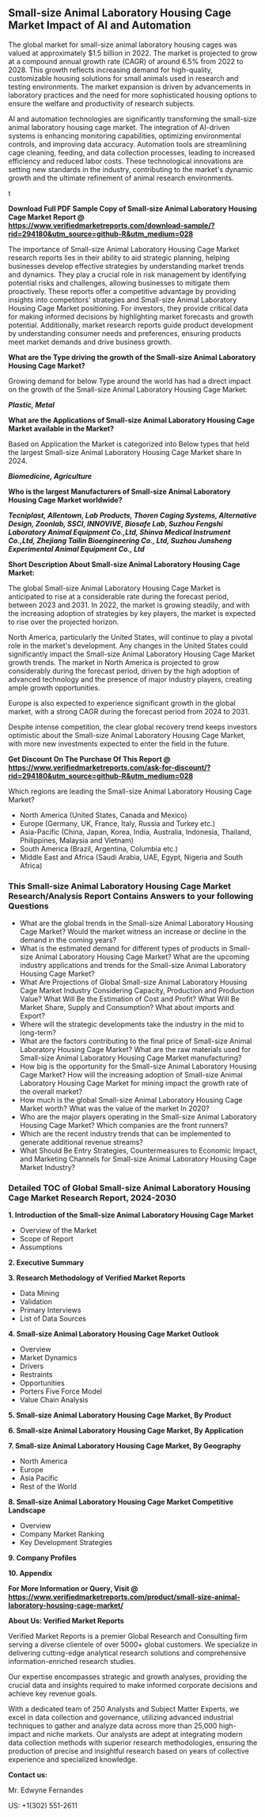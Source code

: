 <h2>Small-size Animal Laboratory Housing Cage Market Impact of AI and Automation</h2><p>The global market for small-size animal laboratory housing cages was valued at approximately $1.5 billion in 2022. The market is projected to grow at a compound annual growth rate (CAGR) of around 6.5% from 2022 to 2028. This growth reflects increasing demand for high-quality, customizable housing solutions for small animals used in research and testing environments. The market expansion is driven by advancements in laboratory practices and the need for more sophisticated housing options to ensure the welfare and productivity of research subjects.</p><p>AI and automation technologies are significantly transforming the small-size animal laboratory housing cage market. The integration of AI-driven systems is enhancing monitoring capabilities, optimizing environmental controls, and improving data accuracy. Automation tools are streamlining cage cleaning, feeding, and data collection processes, leading to increased efficiency and reduced labor costs. These technological innovations are setting new standards in the industry, contributing to the market's dynamic growth and the ultimate refinement of animal research environments.</p>t</p><p id="" class=""><strong>Download Full PDF Sample Copy of Small-size Animal Laboratory Housing Cage Market Report @ <a href="https://www.verifiedmarketreports.com/download-sample/?rid=294180&utm_source=github-R&utm_medium=028" target="_blank">https://www.verifiedmarketreports.com/download-sample/?rid=294180&utm_source=github-R&utm_medium=028</a></strong></p><p>The importance of&nbsp;Small-size Animal Laboratory Housing Cage Market research reports lies in their ability to aid strategic planning, helping businesses develop effective strategies by understanding market trends and dynamics. They play a crucial role in risk management by identifying potential risks and challenges, allowing businesses to mitigate them proactively. These reports offer a competitive advantage by providing insights into competitors' strategies and Small-size Animal Laboratory Housing Cage Market positioning. For investors, they provide critical data for making informed decisions by highlighting market forecasts and growth potential. Additionally, market research reports guide product development by understanding consumer needs and preferences, ensuring products meet market demands and drive business growth.</p><p><strong>What are the&nbsp;Type driving the growth of the Small-size Animal Laboratory Housing Cage Market?</strong></p><p id="" class="">Growing demand for below Type around the world has had a direct impact on the growth of the Small-size Animal Laboratory Housing Cage Market:</p><em><strong>Plastic, Metal</strong></em></p><strong>What are the&nbsp;Applications&nbsp;of Small-size Animal Laboratory Housing Cage Market available in the Market?</strong></p><p id="" class="">Based on Application the Market is categorized into Below types that held the largest Small-size Animal Laboratory Housing Cage Market share In 2024.</p><em><strong>Biomedicine, Agriculture</strong></em></p><strong>Who is the largest Manufacturers of Small-size Animal Laboratory Housing Cage Market worldwide?</strong></p><p><em><strong>Tecniplast, Allentown, Lab Products, Thoren Caging Systems, Alternative Design, Zoonlab, SSCI, INNOVIVE, Biosafe Lab, Suzhou Fengshi Laboratory Animal Equipment Co.,Ltd, Shinva Medical Instrument Co.,Ltd, Zhejiang Tailin Bioengineering Co., Ltd, Suzhou Junsheng Experimental Animal Equipment Co., Ltd</strong></em></p><p id="" class=""><strong>Short Description About Small-size Animal Laboratory Housing Cage Market:</strong></p><p>The global Small-size Animal Laboratory Housing Cage Market is anticipated to rise at a considerable rate during the forecast period, between 2023 and 2031. In 2022, the market is growing steadily, and with the increasing adoption of strategies by key players, the market is expected to rise over the projected horizon.</p><p>North America, particularly the United States, will continue to play a pivotal role in the market's development. Any changes in the United States could significantly impact the Small-size Animal Laboratory Housing Cage Market growth trends. The market in North America is projected to grow considerably during the forecast period, driven by the high adoption of advanced technology and the presence of major industry players, creating ample growth opportunities.</p><p>Europe is also expected to experience significant growth in the global market, with a strong CAGR during the forecast period from 2024 to 2031.</p><p>Despite intense competition, the clear global recovery trend keeps investors optimistic about the Small-size Animal Laboratory Housing Cage Market, with more new investments expected to enter the field in the future.</p><p id="" class=""><strong>Get Discount On The Purchase Of This Report @ <a href="https://www.verifiedmarketreports.com/ask-for-discount/?rid=294180&utm_source=github-R&utm_medium=028" target="_blank">https://www.verifiedmarketreports.com/ask-for-discount/?rid=294180&utm_source=github-R&utm_medium=028</a></strong></p>Which regions are leading the Small-size Animal Laboratory Housing Cage Market?</p><ul><li>North America (United States, Canada and Mexico)</li><li>Europe (Germany, UK, France, Italy, Russia and Turkey etc.)</li><li>Asia-Pacific (China, Japan, Korea, India, Australia, Indonesia, Thailand, Philippines, Malaysia and Vietnam)</li><li>South America (Brazil, Argentina, Columbia etc.)</li><li>Middle East and Africa (Saudi Arabia, UAE, Egypt, Nigeria and South Africa)</li></ul><h3 id="" class="">This Small-size Animal Laboratory Housing Cage Market Research/Analysis Report Contains Answers to your following Questions</h3><ul><li>What are the global trends in the Small-size Animal Laboratory Housing Cage Market? Would the market witness an increase or decline in the demand in the coming years?</li><li>What is the estimated demand for different types of products in Small-size Animal Laboratory Housing Cage Market? What are the upcoming industry applications and trends for the Small-size Animal Laboratory Housing Cage Market?</li><li>What Are Projections of Global Small-size Animal Laboratory Housing Cage Market Industry Considering Capacity, Production and Production Value? What Will Be the Estimation of Cost and Profit? What Will Be Market Share, Supply and Consumption? What about imports and Export?</li><li>Where will the strategic developments take the industry in the mid to long-term?</li><li>What are the factors contributing to the final price of Small-size Animal Laboratory Housing Cage Market? What are the raw materials used for Small-size Animal Laboratory Housing Cage Market manufacturing?</li><li>How big is the opportunity for the Small-size Animal Laboratory Housing Cage Market? How will the increasing adoption of Small-size Animal Laboratory Housing Cage Market for mining impact the growth rate of the overall market?</li><li>How much is the global Small-size Animal Laboratory Housing Cage Market worth? What was the value of the market In 2020?</li><li>Who are the major players operating in the Small-size Animal Laboratory Housing Cage Market? Which companies are the front runners?</li><li>Which are the recent industry trends that can be implemented to generate additional revenue streams?</li><li>What Should Be Entry Strategies, Countermeasures to Economic Impact, and Marketing Channels for Small-size Animal Laboratory Housing Cage Market Industry?</li></ul><h3 id="" class="">Detailed TOC of Global Small-size Animal Laboratory Housing Cage Market Research Report, 2024-2030</h3><p id="" class=""><strong>1. Introduction of the Small-size Animal Laboratory Housing Cage Market</strong></p><ul><li>Overview of the Market</li><li>Scope of Report</li><li>Assumptions</li></ul><p id="" class=""><strong>2. Executive Summary</strong></p><p id="" class=""><strong>3. Research Methodology of Verified Market Reports</strong></p><ul><li>Data Mining</li><li>Validation</li><li>Primary Interviews</li><li>List of Data Sources</li></ul><p id="" class=""><strong>4. Small-size Animal Laboratory Housing Cage Market Outlook</strong></p><ul><li>Overview</li><li>Market Dynamics</li><li>Drivers</li><li>Restraints</li><li>Opportunities</li><li>Porters Five Force Model</li><li>Value Chain Analysis</li></ul><p id="" class=""><strong>5. Small-size Animal Laboratory Housing Cage Market, By Product</strong></p><p id="" class=""><strong>6. Small-size Animal Laboratory Housing Cage Market, By Application</strong></p><p id="" class=""><strong>7. Small-size Animal Laboratory Housing Cage Market, By Geography</strong></p><ul><li>North America</li><li>Europe</li><li>Asia Pacific</li><li>Rest of the World</li></ul><p id="" class=""><strong>8. Small-size Animal Laboratory Housing Cage Market Competitive Landscape</strong></p><ul><li>Overview</li><li>Company Market Ranking</li><li>Key Development Strategies</li></ul><p id="" class=""><strong>9. Company Profiles</strong></p><p id="" class=""><strong>10. Appendix</strong></p><p id="" class=""><strong>For More Information or Query, Visit @ <a href="https://www.verifiedmarketreports.com/product/small-size-animal-laboratory-housing-cage-market/" target="_blank">https://www.verifiedmarketreports.com/product/small-size-animal-laboratory-housing-cage-market/</a></strong></p><p id="" class=""><strong>About Us: Verified Market Reports</strong></p><p id="" class="">Verified Market Reports is a premier Global Research and Consulting firm serving a diverse clientele of over 5000+ global customers. We specialize in delivering cutting-edge analytical research solutions and comprehensive information-enriched research studies.</p><p id="" class="">Our expertise encompasses strategic and growth analyses, providing the crucial data and insights required to make informed corporate decisions and achieve key revenue goals.</p><p id="" class="">With a dedicated team of 250 Analysts and Subject Matter Experts, we excel in data collection and governance, utilizing advanced industrial techniques to gather and analyze data across more than 25,000 high-impact and niche markets. Our analysts are adept at integrating modern data collection methods with superior research methodologies, ensuring the production of precise and insightful research based on years of collective experience and specialized knowledge.</p><p id="" class=""><strong>Contact us:</strong></p><p id="" class="">Mr. Edwyne Fernandes</p><p id="" class="">US: +1(302) 551-2611</p>